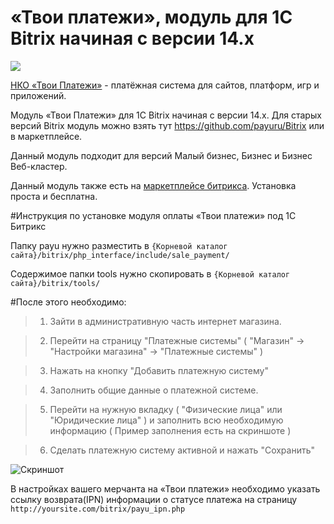 # «Твои платежи», модуль для 1C Bitrix начиная с версии 14.х

![](https://repository-images.githubusercontent.com/638835276/ff494b04-d65b-4843-8759-e85c689a7e80)

[НКО «Твои Платежи»](https://YPMN.ru/ "Платёжная система для сайтов, платформ и приложений") - платёжная система для сайтов, платформ, игр и приложений.


Модуль «Твои Платежи» для 1C Bitrix начиная с версии 14.х. Для старых версий Bitrix модуль можно взять тут https://github.com/payuru/Bitrix или в маркетплейсе.


Данный модуль подходит для версий Малый бизнес, Бизнес и Бизнес Веб-кластер.

Данный модуль также есть на [маркетплейсе битрикса][bitrixMark].
Установка проста и бесплатна.


#Инструкция по установке модуля оплаты «Твои платежи» под 1C Битрикс

Папку payu нужно разместить в `{Корневой каталог сайта}/bitrix/php_interface/include/sale_payment/`

Содержимое папки tools нужно скопировать в `{Корневой каталог сайта}/bitrix/tools/`

#После этого необходимо:

>1. Зайти в административную часть интернет магазина.

>2. Перейти на страницу "Платежные системы" ( "Магазин" -> "Настройки магазина" -> "Платежные системы" )

>3. Нажать на кнопку "Добавить платежную систему"

>4. Заполнить общие данные о платежной системе.

>5. Перейти на нужную вкладку ( "Физические лица" или "Юридические лица" ) и заполнить всю необходимую информацию ( Пример заполнения есть на скриншоте )

>6. Сделать платежную систему активной и нажать "Сохранить"

![Скриншот][1]


В настройках вашего мерчанта на «Твои платежи» необходимо указать ссылку возврата(IPN) информации о статусе платежа на страницу `http://yoursite.com/bitrix/payu_ipn.php`

[bitrixMark]: http://marketplace.1c-bitrix.ru/solutions/payu.payment2/
[1]: https://raw.github.com/PayUUA/Bitrix/master/screenshot.png
